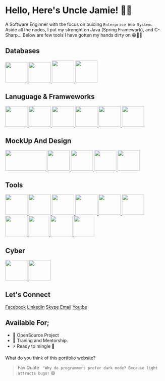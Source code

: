 # Hello, Here's Uncle Jamie! 👋🤗

A Software Enginner with the focus on buiding ```Enterprise Web System.``` </b>
Aside all the nodes, I put my strenght on Java (Spring Framework), and C-Sharp...</b>
Below are few tools I have gotten my hands dirty on 😁👨‍💻

## Databases

<a href="https://www.mongodb.com/">
    <img src="https://p7.hiclipart.com/preview/63/19/815/mongodb-database-nosql-postgresql-mongo.jpg" width="70" height="65" />
</a>
<a href="https://www.mysql.com/">
    <img src="https://dev.mysql.com/common/logos/mysql-logo.svg" width="70" height="65" style="border-radius: 50"/>
</a>
<a href="https://www.postgresql.org/">
    <img src="https://www.postgresql.org/media/img/about/press/elephant.png" width="70"/>
</a>
<a href="https://redis.io/">
    <img src="https://redis.com/wp-content/themes/wpx/assets/images/logo-redis.svg?auto=webp&quality=85,75&width=120" width="70"/>
</a>

## Lanuguage & Framweworks

<a href="https://www.javascript.com/" title="Javacript">
    <img src="https://c0.klipartz.com/pngpicture/826/162/gratis-png-desarrollo-de-sitios-web-javascript-html5-hojas-de-estilo-en-cascada-css3-logotipo-html.png" width="70" height="65">
</a>

<a href="https://reactjs.org/" title="React">
    <img src="https://upload.wikimedia.org/wikipedia/commons/thumb/a/a7/React-icon.svg/1280px-React-icon.svg.png" width="70" height="65">
</a>

<a href="https://www.java.com/" title="Java">
    <img src="https://p7.hiclipart.com/preview/405/878/407/java-runtime-environment-computer-icons-java-platform-standard-edition-java.jpg" width="70" height="65">
</a>

<a href="https://spring.io/projects/spring-boot" title="Spring Boot">
    <img src="https://www.vectorlogo.zone/logos/springio/springio-icon.svg" width="70" height="65">
</a>

<a href="https://dotnet.microsoft.com/en-us/languages/csharp/" title="C-Sharp">
    <img src="https://static.cdnlogo.com/logos/c/27/c.svg" width="70" height="65">
</a>

<a href="https://nodejs.org/" title="Node.js">
    <img src="https://w7.pngwing.com/pngs/452/24/png-transparent-js-logo-node-logos-and-brands-icon.png" width="70" height="65">
</a>

## MockUp And Design

<a href="https://wireframe.cc/" title="Wireframe">
    <img src="https://upload.wikimedia.org/wikipedia/commons/c/c8/Wireframe_logo.png" width="130" height="65">
</a>

<a href="https://www.figma.com/" title="Figma">
    <img src="https://cdn.dribbble.com/users/41543/screenshots/8954776/media/674ddf6253aafffa815843ba8106938a.png" width="70" height="65">
</a>

<a href="https://www.adobe.com/products/xd.html" title="Adobe XD">
    <img src="https://www.adobe.com/content/dam/cc/icons/xd.svg" width="70" height="65">
</a>

<a href="https://www.canva.com/" title="Canva">
    <img src="https://www.canva.com/favicon.ico" width="70" height="65">
</a>

<a href="https://www.invisionapp.com/" title="InVision">
    <img src="https://brandslogos.com/wp-content/uploads/images/large/invision-logo.png" width="70" height="65">
</a>


## Tools

<a href="https://git-scm.com/" title="Git">
    <img src="https://gitlab.com/uploads/-/system/project/avatar/11916151/proxy.duckduckgo.com.png" width="70" height="65">
</a>

<a href="https://www.docker.com/" title="Docker">
    <img src="https://logowik.com/content/uploads/images/301_docker.jpg" width="70" height="65">
</a>

<a href="https://expressjs.com/" title="Express.js">
    <img src="https://expressjs.com/images/express-facebook-share.png" width="70" height="65">
</a>

<a href="https://www.postman.com/" title="Postman">
    <img src="https://seeklogo.com/images/P/postman-logo-F43375A2EB-seeklogo.com.png" width="70" height="65">
</a>

<a href="https://graphql.org/" title="GraphQL">
    <img src="https://graphql.org/img/logo.svg" width="70" height="65">
</a>

<a href="https://www.jenkins.io/" title="Jenkins">
    <img src="https://www.vectorlogo.zone/logos/jenkins/jenkins-icon.svg" width="70" height="65">
</a>

<a href="https://kubernetes.io/" title="Kubernetes">
    <img src="https://upload.wikimedia.org/wikipedia/commons/3/39/Kubernetes_logo_without_workmark.svg" width="70" height="65">
</a>

<a href="https://aws.amazon.com/" title="AWS">
    <img src="https://d1.awsstatic.com/logos/aws-logo-lockups/poweredbyaws/PB_AWS_logo_RGB_REV.61d6d5d21582a4427ce8c59e31c10c4bd7e00d68.png" height="65">
</a>
<a href="https://www.elastic.co/" title="Elasticsearch">
    <img src="https://www.vectorlogo.zone/logos/elastic/elastic-icon.svg" width="70" height="65">
</a>

<a href="https://firebase.google.com/" title="Firebase">
    <img src="https://p1.hiclipart.com/preview/272/846/555/google-logo-firebase-firebase-cloud-messaging-google-cloud-messaging-web-components-computer-software-serverless-computing-javascript-png-clipart.jpg" height="65">
</a>

## Cyber

<a href="https://nmap.org/" title="NMAP">
    <img src="https://nmap.org/images/sitelogo.png" width="70" height="65">
</a>

<a href="https://www.metasploit.com/" title="Metasploit">
    <img src="https://banner2.cleanpng.com/20180524/egt/kisspng-metasploit-project-penetration-test-security-hacke-5b072f9ad4d962.7481310415271975948718.jpg" width="70" height="65">
</a>

## Let's Connect
[Facebook](https://facebook.com)
[LinkedIn](https://linkedin.com)
[Skype](https://skype.com)
[Email](mailto:jamesakweter@gmail.com)
[Youtbe](https://youtube.com)

## Available For;

- 🔭 OpenSource Project
- 🌱 Traning and Mentorship.
- ⚡ Ready to mingle 🤣

What do you think of this [portfolio website](https://www.james.akweter.online)?

> Fav Quote
``` "Why do programmers prefer dark mode? Because light attracts bugs!``` 😄